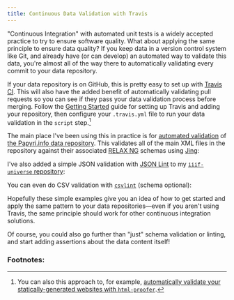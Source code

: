 ```yaml
---
title: Continuous Data Validation with Travis
---
```

"Continuous Integration" with automated unit tests is a widely accepted practice to try to ensure software quality. What about applying the same principle to ensure data quality? If you keep data in a version control system like Git, and already have (or can develop) an automated way to validate this data, you're almost all of the way there to automatically validating every commit to your data repository.

If your data repository is on GitHub, this is pretty easy to set up with [Travis CI](https://travis-ci.org/). This will also have the added benefit of automatically validating pull requests so you can see if they pass your data validation process before merging. Follow the [Getting Started](https://docs.travis-ci.com/user/getting-started/) guide for setting up Travis and adding your repository, then configure your `.travis.yml` file to run your data validation in the `script` step.[^html]

The main place I've been using this in practice is for [automated validation](https://travis-ci.org/papyri/idp.data) of [the Papyri.info data repository](https://github.com/papyri/idp.data). This validates all of the main XML files in the repository against their associated [RELAX NG](https://en.wikipedia.org/wiki/RELAX_NG) schemas using [Jing](http://www.thaiopensource.com/relaxng/jing.html):

<script src="https://gist-it.appspot.com/github/papyri/idp.data/blob/master/.travis.yml"></script>

I've also added a simple JSON validation with [JSON Lint](https://github.com/zaach/jsonlint) to my [`iiif-universe` repository](https://github.com/ryanfb/iiif-universe):

<script src="https://gist-it.appspot.com/github/ryanfb/iiif-universe/blob/gh-pages/.travis.yml"></script>

You can even do CSV validation with [`csvlint`](https://github.com/theodi/csvlint.rb) (schema optional):

<script src="https://gist-it.appspot.com/github/ryanfb/loeb-copyright/blob/master/.travis.yml"></script>

Hopefully these simple examples give you an idea of how to get started and apply the same pattern to your data repositories—even if you aren't using Travis, the same principle should work for other continuous integration solutions.

Of course, you could also go further than "just" schema validation or linting, and start adding assertions about the data content itself!

### Footnotes:

[^html]: You can also this approach to, for example, [automatically validate your statically-generated websites with `html-proofer`](http://jekyllrb.com/docs/continuous-integration/travis-ci/).
